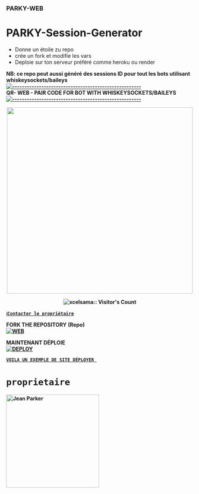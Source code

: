 ### PARKY-WEB
# PARKY-Session-Generator
- Donne un étoile zu repo
- crée un fork et modifie les vars
- Deploie sur ton serveur préféré comme heroku ou render

<strong>NB:<strong/> ce repo peut aussi généré des sessions ID pour tout les bots utilisant  whiskeysockets/baileys
[![-----------------------------------------------------](https://raw.githubusercontent.com/andreasbm/readme/master/assets/lines/colored.png)](#table-of-contents)
<br/>QR- WEB - PAIR CODE FOR BOT WITH WHISKEYSOCKETS/BAILEYS
[![-----------------------------------------------------](https://raw.githubusercontent.com/andreasbm/readme/master/assets/lines/colored.png)](#table-of-contents)
<p align="center">
   <a href="https://github.com/Jeanparker100/PARKY-WEB">
    <img src="https://telegra.ph/file/ab50bf2d4c85fd8df4819.jpg" width="500">
     
</a>
 <p align="center"><img src="https://profile-counter.glitch.me/{Jean Parker}/count.svg" alt="xcelsama:: Visitor's Count" /></p>



[`ℹ️Contacter le propriétaire`](https://wa.me/22898133388)

FORK THE REPOSITORY (Repo) 
    <br>
<a href="https://github.com/Jeanparker100/PARKY-WEB/fork"><img title="WEB" src="https://img.shields.io/badge/FORK PARKY-WEB?color=black&style=for-the-badge&logo=stackshare"></a>

MAINTENANT DÉPLOIE 
    <br>
<a href='https://dashboard.render.com/
 template=https://github.com/Jeanparker100/PARKY-WEB' target="_blank"><img alt='DEPLOY' src='https://img.shields.io/badge/-DEPLOY-black?style=for-the-badge&logo=render&logoColor=white'/>

[`VOILA UN EXEMPLE DE SITE DÉPLOYER `](https://parky-web.onrender.com/)
# `proprietaire`

 <a href="https://github.com/Jeanparker100"><img src="https://github.com/Jeanparker100.png" width="250" height="250" alt="Jean Parker"/></a>



